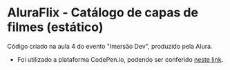 # AluraFlix - Catálogo de capas de filmes (estático)

Código criado na aula 4 do evento "Imersão Dev", produzido pela Alura. 
- Foi utilizado a plataforma CodePen.io, podendo ser conferido [neste link](https://codepen.io/mariagabrielareis/pen/JjEWwMm).



